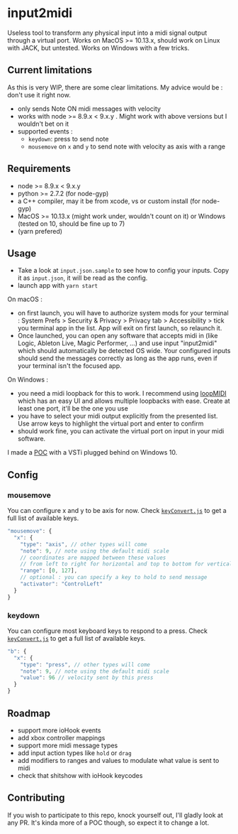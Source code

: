 # input2midi

Useless tool to transform any physical input into a midi signal output through a
virtual port. Works on MacOS >= 10.13.x, should work on Linux with JACK, but
untested. Works on Windows with a few tricks.

## Current limitations

As this is very WIP, there are some clear limitations. My advice would be :
don't use it right now.

- only sends Note ON midi messages with velocity
- works with node >= 8.9.x < 9.x.y . Might work with above versions but I
  wouldn't bet on it
- supported events :
  - `keydown`: press to send note
  - `mousemove` on `x` and `y` to send note with velocity as axis with a range

## Requirements

- node >= 8.9.x < 9.x.y
- python >= 2.7.2 (for node-gyp)
- a C++ compiler, may it be from xcode, vs or custom install (for node-gyp)
- MacOS >= 10.13.x (might work under, wouldn't count on it) or Windows (tested
  on 10, should be fine up to 7)
- (yarn prefered)

## Usage

- Take a look at `input.json.sample` to see how to config your inputs. Copy it
  as `input.json`, it will be read as the config.
- launch app with `yarn start`

On macOS :

- on first launch, you will have to authorize system mods for your terminal :
  System Prefs > Security & Privacy > Privacy tab > Accessibility > tick you
  terminal app in the list. App will exit on first launch, so relaunch it.
- Once launched, you can open any software that accepts midi in (like Logic,
  Ableton Live, Magic Performer, ...) and use input "input2midi" which should
  automatically be detected OS wide. Your configured inputs should send the
  messages correctly as long as the app runs, even if your terminal isn't the
  focused app.

On Windows :

- you need a midi loopback for this to work. I recommend using
  [loopMIDI](http://www.tobias-erichsen.de/software/loopmidi.html) which has an
  easy UI and allows multiple loopbacks with ease. Create at least one port,
  it'll be the one you use
- you have to select your midi output explicitly from the presented list. Use
  arrow keys to highlight the virtual port and enter to confirm
- should work fine, you can activate the virtual port on input in your midi
  software.

I made a [POC](http://www.tobias-erichsen.de/software/loopmidi.html) with a VSTi
plugged behind on Windows 10.

## Config

### mousemove

You can configure x and y to be axis for now. Check
[`keyConvert.js`](./keyConvert.js) to get a full list of available keys.

```js
"mousemove": {
  "x": {
    "type": "axis", // other types will come
    "note": 9, // note using the default midi scale
    // coordinates are mapped between these values
    // from left to right for horizontal and top to bottom for vertical
    "range": [0, 127],
    // optional : you can specify a key to hold to send message
    "activator": "ControlLeft"
  }
}
```

### keydown

You can configure most keyboard keys to respond to a press. Check
[`keyConvert.js`](./keyConvert.js) to get a full list of available keys.

```js
"b": {
  "x": {
    "type": "press", // other types will come
    "note": 9, // note using the default midi scale
    "value": 96 // velocity sent by this press
  }
}
```

## Roadmap

- support more ioHook events
- add xbox controller mappings
- support more midi message types
- add input action types like `hold` or `drag`
- add modifiers to ranges and values to modulate what value is sent to midi
- check that shitshow with ioHook keycodes

## Contributing

If you wish to participate to this repo, knock yourself out, I'll gladly look at
any PR. It's kinda more of a POC though, so expect it to change a lot.
